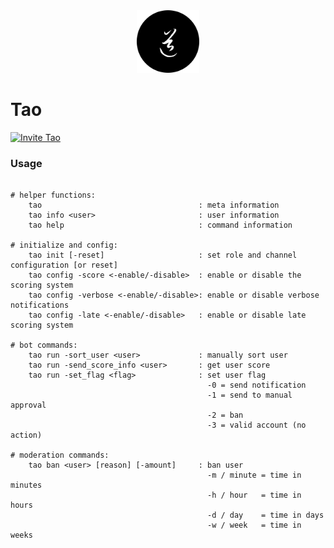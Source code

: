 <div align="center">
	<img
		src="img/tao.png"
		alt="tao"
		width="100px"
		height="100px"
	/>
</div>

# Tao

[![Invite Tao](https://img.shields.io/badge/Invite-Tao-000000?style=flat&colorA=000000&colorB=000000)](https://discord.com/oauth2/authorize?client_id=732330652539682857&scope=bot&permissions=8)

### Usage

```

# helper functions:
    tao                                   : meta information
    tao info <user>                       : user information
    tao help                              : command information

# initialize and config:
    tao init [-reset]                     : set role and channel configuration [or reset]
    tao config -score <-enable/-disable>  : enable or disable the scoring system
    tao config -verbose <-enable/-disable>: enable or disable verbose notifications
    tao config -late <-enable/-disable>   : enable or disable late scoring system

# bot commands:
    tao run -sort_user <user>             : manually sort user
    tao run -send_score_info <user>       : get user score
    tao run -set_flag <flag>              : set user flag
                                            -0 = send notification
                                            -1 = send to manual approval
                                            -2 = ban
                                            -3 = valid account (no action)

# moderation commands:
    tao ban <user> [reason] [-amount]     : ban user
                                            -m / minute = time in minutes
                                            -h / hour   = time in hours
                                            -d / day    = time in days
                                            -w / week   = time in weeks

```
